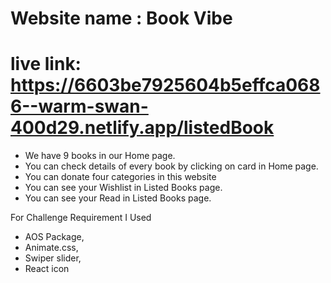 # Website name : Book Vibe
# live link: https://6603be7925604b5effca0686--warm-swan-400d29.netlify.app/listedBook

- We have 9 books in our Home page.
 - You can check details of every book by clicking on card in Home page.
- You can donate four categories in this website
- You can see your Wishlist in Listed Books page.
- You can see your Read in Listed Books page.

 For Challenge Requirement I Used
 - AOS Package,
 - Animate.css,
 - Swiper slider,
 - React icon
